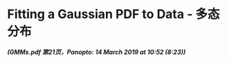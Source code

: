 # Fitting a Gaussian PDF to Data - 多态分布
***(GMMs.pdf 第21页，Panopto: 14 March 2019 at 10:52 (8:23))***

